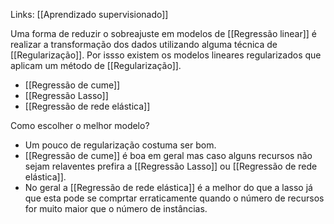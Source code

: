 ---
---

Links: [[Aprendizado supervisionado]]

Uma forma de reduzir o sobreajuste em modelos de [[Regressão linear]] é realizar a transformação dos dados utilizando alguma técnica de [[Regularização]]. Por issso existem os modelos lineares regularizados que aplicam um método de [[Regularização]]. 

- [[Regressão de cume]]
- [[Regressão Lasso]]
- [[Regressão de rede elástica]]

Como escolher o melhor modelo? 
- Um pouco de regularização costuma ser bom. 
- [[Regressão de cume]] é boa em geral mas caso alguns recursos não sejam relaventes prefira a [[Regressão Lasso]] ou [[Regressão de rede elástica]].
- No geral a [[Regressão de rede elástica]] é a melhor do que a lasso já que esta pode se comprtar erraticamente quando o número de recursos for muito maior que o número de instâncias. 
